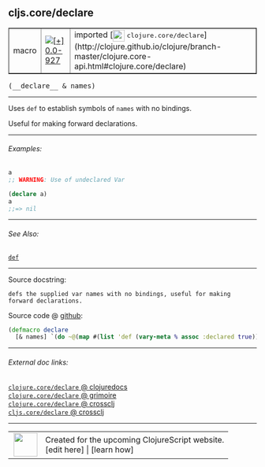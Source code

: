 ## cljs.core/declare



 <table border="1">
<tr>
<td>macro</td>
<td><a href="https://github.com/cljsinfo/cljs-api-docs/tree/0.0-927"><img valign="middle" alt="[+] 0.0-927" title="Added in 0.0-927" src="https://img.shields.io/badge/+-0.0--927-lightgrey.svg"></a> </td>
<td>
imported [<img height="24px" valign="middle" src="http://i.imgur.com/1GjPKvB.png"> <samp>clojure.core/declare</samp>](http://clojure.github.io/clojure/branch-master/clojure.core-api.html#clojure.core/declare)
</td>
</tr>
</table>


 <samp>
(__declare__ & names)<br>
</samp>

---

Uses `def` to establish symbols of `names` with no bindings.

Useful for making forward declarations.



---

###### Examples:

```clj
a
;; WARNING: Use of undeclared Var

(declare a)
a
;;=> nil
```



---

###### See Also:

[`def`](../special/def.md)<br>

---


Source docstring:

```
defs the supplied var names with no bindings, useful for making forward declarations.
```


Source code @ [github](https://github.com/clojure/clojure/blob/clojure-1.7.0-beta2/src/clj/clojure/core.clj#L2643-L2646):

```clj
(defmacro declare
  [& names] `(do ~@(map #(list 'def (vary-meta % assoc :declared true)) names)))
```

<!--
Repo - tag - source tree - lines:

 <pre>
clojure @ clojure-1.7.0-beta2
└── src
    └── clj
        └── clojure
            └── <ins>[core.clj:2643-2646](https://github.com/clojure/clojure/blob/clojure-1.7.0-beta2/src/clj/clojure/core.clj#L2643-L2646)</ins>
</pre>

-->

---



###### External doc links:

[`clojure.core/declare` @ clojuredocs](http://clojuredocs.org/clojure.core/declare)<br>
[`clojure.core/declare` @ grimoire](http://conj.io/store/v1/org.clojure/clojure/1.7.0-beta3/clj/clojure.core/declare/)<br>
[`clojure.core/declare` @ crossclj](http://crossclj.info/fun/clojure.core/declare.html)<br>
[`cljs.core/declare` @ crossclj](http://crossclj.info/fun/cljs.core/declare.html)<br>

---

 <table>
<tr><td>
<img valign="middle" align="right" width="48px" src="http://i.imgur.com/Hi20huC.png">
</td><td>
Created for the upcoming ClojureScript website.<br>
[edit here] | [learn how]
</td></tr></table>

[edit here]:https://github.com/cljsinfo/cljs-api-docs/blob/master/cljsdoc/cljs.core/declare.cljsdoc
[learn how]:https://github.com/cljsinfo/cljs-api-docs/wiki/cljsdoc-files

<!--

This information was too distracting to show to readers, but I'll leave it
commented here since it is helpful to:

- pretty-print the data used to generate this document
- and show how to retrieve that data



The API data for this symbol:

```clj
{:description "Uses `def` to establish symbols of `names` with no bindings.\n\nUseful for making forward declarations.",
 :ns "cljs.core",
 :name "declare",
 :signature ["[& names]"],
 :history [["+" "0.0-927"]],
 :type "macro",
 :related ["special/def"],
 :full-name-encode "cljs.core/declare",
 :source {:code "(defmacro declare\n  [& names] `(do ~@(map #(list 'def (vary-meta % assoc :declared true)) names)))",
          :title "Source code",
          :repo "clojure",
          :tag "clojure-1.7.0-beta2",
          :filename "src/clj/clojure/core.clj",
          :lines [2643 2646]},
 :examples [{:id "5a2dc2",
             :content "```clj\na\n;; WARNING: Use of undeclared Var\n\n(declare a)\na\n;;=> nil\n```"}],
 :full-name "cljs.core/declare",
 :clj-symbol "clojure.core/declare",
 :docstring "defs the supplied var names with no bindings, useful for making forward declarations."}

```

Retrieve the API data for this symbol:

```clj
;; from Clojure REPL
(require '[clojure.edn :as edn])
(-> (slurp "https://raw.githubusercontent.com/cljsinfo/cljs-api-docs/catalog/cljs-api.edn")
    (edn/read-string)
    (get-in [:symbols "cljs.core/declare"]))
```

-->
